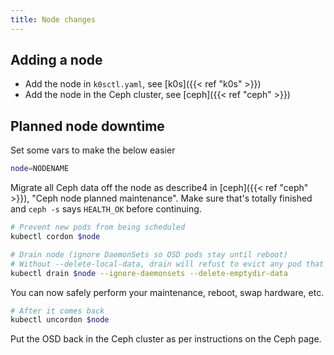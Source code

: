 ```yaml
---
title: Node changes
---
```


## Adding a node

* Add the node in `k0sctl.yaml`, see [k0s]({{< ref "k0s" >}})
* Add the node in the Ceph cluster, see [ceph]({{< ref "ceph" >}})

## Planned node downtime

Set some vars to make the below easier

```sh
node=NODENAME
```

Migrate all Ceph data off the node as describe4 in [ceph]({{< ref "ceph" >}}), "Ceph node planned maintenance".
Make sure that's totally finished and `ceph -s` says `HEALTH_OK` before continuing.

```sh
# Prevent new pods from being scheduled
kubectl cordon $node

# Drain node (ignore DaemonSets so OSD pods stay until reboot)
# Without --delete-local-data, drain will refust to evict any pod that declares non-removable local data.
kubectl drain $node --ignore-daemonsets --delete-emptydir-data
```

You can now safely perform your maintenance, reboot, swap hardware, etc.

```sh
# After it comes back
kubectl uncordon $node
```

Put the OSD back in the Ceph cluster as per instructions on the Ceph page.
